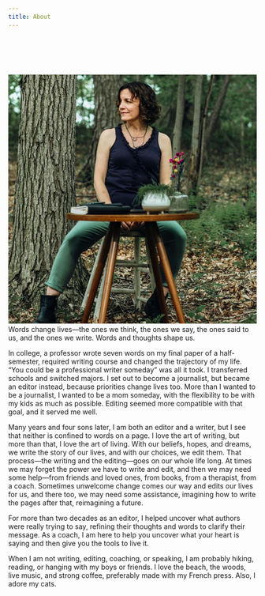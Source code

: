 ```yaml
---
title: About
---
```

# ​​

![](nina-bio.jpg "#position=relative;float=right;width=50%;margin=0 0 20px 20px;")
Words change lives—the ones we think, the ones we say, the ones said to us, and the ones we write. Words and thoughts shape us.

In college, a professor wrote seven words on my final paper of a half-semester, required writing course and changed the trajectory of my life. “You could be a professional writer someday” was all it took. I transferred schools and switched majors. I set out to become a journalist, but became an editor instead, because priorities change lives too. More than I wanted to be a journalist, I wanted to be a mom someday, with the flexibility to be with my kids as much as possible. Editing seemed more compatible with that goal, and it served me well.

Many years and four sons later, I am both an editor and a writer, but I see that neither is confined to words on a page. I love the art of writing, but more than that, I love the art of living. With our beliefs, hopes, and dreams, we write the story of our lives, and with our choices, we edit them. That process—the writing and the editing—goes on our whole life long. At times we may forget the power we have to write and edit, and then we may need some help—from friends and loved ones, from books, from a therapist, from a coach. Sometimes unwelcome change comes our way and edits our lives for us, and there too, we may need some assistance, imagining how to write the pages after that, reimagining a future.

For more than two decades as an editor, I helped uncover what authors were really trying to say, refining their thoughts and words to clarify their message. As a coach, I am here to help you uncover what your heart is saying and then give you the tools to live it. 

When I am not writing, editing, coaching, or speaking, I am probably hiking, reading, or hanging with my boys or friends. I love the beach, the woods, live music, and strong coffee, preferably made with my French press. Also, I adore my cats.